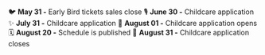 🐦 **May 31 -** Early Bird tickets sales close
🎙 **June 30 -** Childcare application
️✨ **July 31 -** Childcare application
️👶 **August 01 -** Childcare application opens
🗓 **August 20 -** Schedule is published
️👶 **August 31 -** Childcare application closes